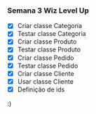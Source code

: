 ### Semana 3 Wiz Level Up

- [x] Criar classe Categoria
- [x] Testar classe Categoria
- [x] Criar classe Produto
- [x] Testar classe Produto
- [x] Criar classe Pedido
- [x] Testar classe Pedido
- [x] Criar classe Cliente
- [x] Usar classe Cliente
- [x] Definição de ids

:)
